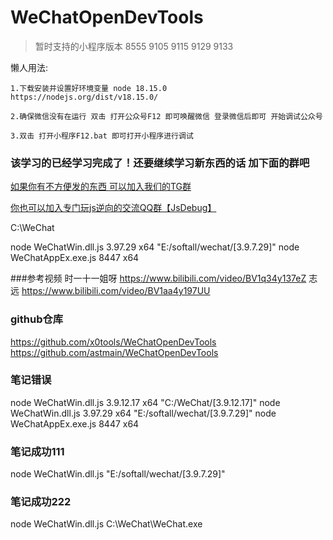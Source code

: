 # WeChatOpenDevTools

> 暂时支持的小程序版本 8555  9105  9115  9129  9133  

懒人用法:

```
1.下载安装并设置好环境变量 node 18.15.0  
https://nodejs.org/dist/v18.15.0/

2.确保微信没有在运行 双击 打开公众号F12 即可唤醒微信 登录微信后即可 开始调试公众号

3.双击 打开小程序F12.bat 即可打开小程序进行调试
```






### 该学习的已经学习完成了！还要继续学习新东西的话 加下面的群吧
[如果你有不方便发的东西 可以加入我们的TG群](https://t.me/+208rGDduK4s1NWU1)

[你也可以加入专门玩js逆向的交流QQ群【JsDebug】](http://qm.qq.com/cgi-bin/qm/qr?_wv=1027&k=8M97BQs-icsb3BitUoqxqIHIBcf6ayLf&authKey=kAJwU36Ih9k7nWbYXtUnXeZnnXOFpQpvv4Zl4PGxdCNd1icroeGsgK1eTpSVMXSw&noverify=0&group_code=461168359)       



C:\WeChat


node WeChatWin.dll.js 3.97.29 x64 "E:/softall/wechat/[3.9.7.29]" 
node WeChatAppEx.exe.js 8447 x64


###参考视频
时一十一姐呀      https://www.bilibili.com/video/BV1q34y137eZ
志远              https://www.bilibili.com/video/BV1aa4y197UU

### github仓库
https://github.com/x0tools/WeChatOpenDevTools
https://github.com/astmain/WeChatOpenDevTools


### 笔记错误
node WeChatWin.dll.js 3.9.12.17 x64 "C:/WeChat/[3.9.12.17]" 
node WeChatWin.dll.js 3.97.29 x64 "E:/softall/wechat/[3.9.7.29]" 
node WeChatAppEx.exe.js 8447 x64



### 笔记成功111
node WeChatWin.dll.js  "E:/softall/wechat/[3.9.7.29]" 


### 笔记成功222
node WeChatWin.dll.js C:\WeChat\WeChat.exe








